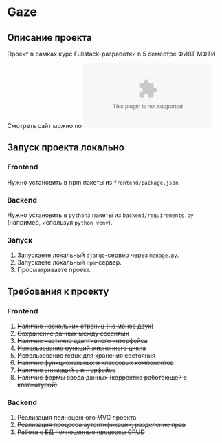 # Gaze

## Описание проекта

Проект в рамках курс Fullstack-разработки в 5 семестре ФИВТ МФТИ

Смотреть сайт можно по ![ссылке](maps-gaze.herokuapp.com)

## Запуск проекта локально

### Frontend
Нужно установить в npm пакеты из `frontend/package.json`.

### Backend
Нужно установить в `python3` пакеты из 
`backend/requirements.py` (например, используя `python venv`).

### Запуск
1. Запускаете локальный `django`-сервер через `manage.py`. 
2. Запускаете локальный `npm`-сервер.
3. Просматриваете проект.


## Требования к проекту

### Frontend
 1. ~~Наличие нескольких страниц (не менее двух)~~
 2. ~~Сохранение данных между сессиями~~
 3. ~~Наличие частично адаптивного интерфейса~~
 4. ~~Использование функций жизненного цикла~~
 5. ~~Использование redux для хранения состояния~~
 6. ~~Наличие функциональных и классовых компонентов~~
 7. ~~Наличие анимаций в интерфейсе~~
 8. ~~Наличие формы ввода данных (корректно работающей с клавиатурой)~~
 
### Backend
 1. ~~Реализация полноценного MVC проекта~~
 2. ~~Реализация процесса аутентификации, разделение прав~~
 3. ~~Работа с БД полноценные процессы CRUD~~
 
